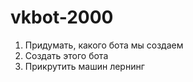 # vkbot-2000

1. Придумать, какого бота мы создаем
2. Создать этого бота
3. Прикрутить машин лернинг
